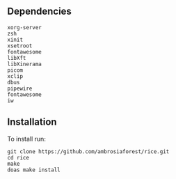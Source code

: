 ## Dependencies
```
xorg-server
zsh
xinit
xsetroot
fontawesome
libXft
libXinerama
picom
xclip
dbus
pipewire
fontawesome
iw
```

## Installation

To install run:
```
git clone https://github.com/ambrosiaforest/rice.git
cd rice
make
doas make install
```
